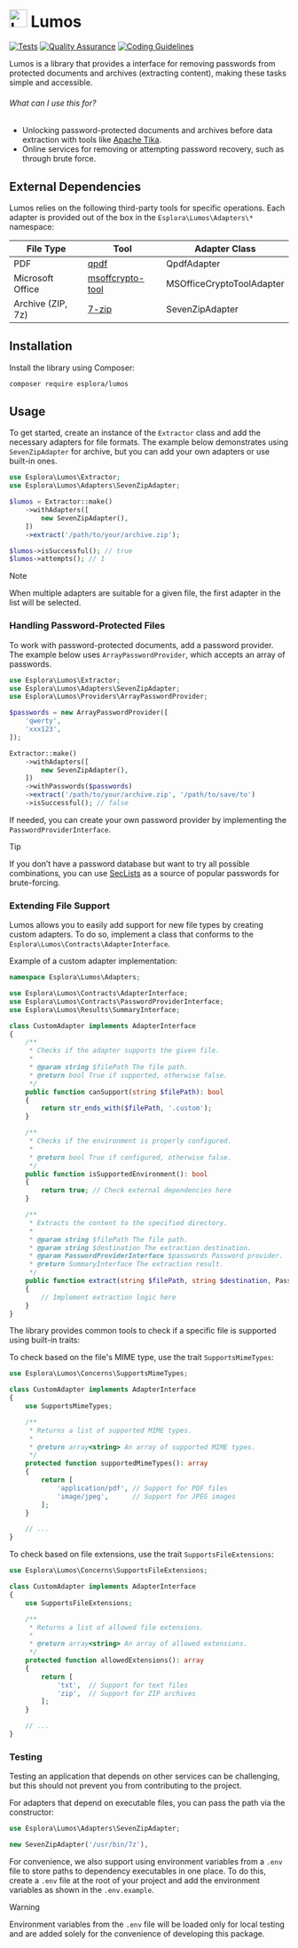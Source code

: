 # <img src=".github/logo.svg?sanitize=true" width="32" height="32" alt="Lumos"> Lumos

[![Tests](https://github.com/esplora/decompresso/actions/workflows/phpunit.yml/badge.svg)](https://github.com/esplora/decompresso/actions/workflows/phpunit.yml)
[![Quality Assurance](https://github.com/esplora/lumos/actions/workflows/quality.yml/badge.svg)](https://github.com/esplora/lumos/actions/workflows/quality.yml)
[![Coding Guidelines](https://github.com/esplora/lumos/actions/workflows/php-cs-fixer.yml/badge.svg)](https://github.com/esplora/lumos/actions/workflows/php-cs-fixer.yml)

Lumos is a library that provides a interface for removing passwords from protected documents and archives (extracting
content), making these tasks simple and accessible.


###### What can I use this for?

- Unlocking password-protected documents and archives before data extraction with tools like [Apache Tika](https://tika.apache.org/).
- Online services for removing or attempting password recovery, such as through brute force.

## External Dependencies

Lumos relies on the following third-party tools for specific operations.
Each adapter is provided out of the box in the `Esplora\Lumos\Adapters\*` namespace:

| **File Type**     | **Tool**                                                         | **Adapter Class**         |
|-------------------|------------------------------------------------------------------|---------------------------|
| PDF               | [qpdf](https://github.com/qpdf/qpdf)                             | QpdfAdapter               |
| Microsoft Office  | [msoffcrypto-tool](https://github.com/nolze/msoffcrypto-tool)    | MSOfficeCryptoToolAdapter |
| Archive (ZIP, 7z) | [7-zip](https://www.7-zip.org/)                                  | SevenZipAdapter           |

## Installation

Install the library using Composer:

```bash
composer require esplora/lumos
```

## Usage

To get started, create an instance of the `Extractor` class and add the necessary adapters for file formats. The example
below demonstrates using `SevenZipAdapter` for archive, but you can add your own adapters or use built-in ones.

```php
use Esplora\Lumos\Extractor;
use Esplora\Lumos\Adapters\SevenZipAdapter;

$lumos = Extractor::make()
    ->withAdapters([
        new SevenZipAdapter(),
    ])
    ->extract('/path/to/your/archive.zip');

$lumos->isSuccessful(); // true
$lumos->attempts(); // 1
```

> [!NOTE]
> When multiple adapters are suitable for a given file, the first adapter in the list will be selected.


### Handling Password-Protected Files

To work with password-protected documents, add a password provider. The example below uses `ArrayPasswordProvider`,
which accepts an array of passwords.

```php
use Esplora\Lumos\Extractor;
use Esplora\Lumos\Adapters\SevenZipAdapter;
use Esplora\Lumos\Providers\ArrayPasswordProvider;

$passwords = new ArrayPasswordProvider([
    'qwerty',
    'xxx123',
]);

Extractor::make()
    ->withAdapters([
        new SevenZipAdapter(),
    ])
    ->withPasswords($passwords)
    ->extract('/path/to/your/archive.zip', '/path/to/save/to')
    ->isSuccessful(); // false
```

If needed, you can create your own password provider by implementing the `PasswordProviderInterface`.

> [!TIP]
> If you don’t have a password database but want to try all possible combinations, you can
> use [SecLists](https://github.com/danielmiessler/SecLists/tree/master/Passwords) as a source of popular passwords for
> brute-forcing.


### Extending File Support

Lumos allows you to easily add support for new file types by creating custom adapters.
To do so, implement a class that conforms to the `Esplora\Lumos\Contracts\AdapterInterface`.

Example of a custom adapter implementation:

```php
namespace Esplora\Lumos\Adapters;

use Esplora\Lumos\Contracts\AdapterInterface;
use Esplora\Lumos\Contracts\PasswordProviderInterface;
use Esplora\Lumos\Results\SummaryInterface;

class CustomAdapter implements AdapterInterface
{
    /**
     * Checks if the adapter supports the given file.
     *
     * @param string $filePath The file path.
     * @return bool True if supported, otherwise false.
     */
    public function canSupport(string $filePath): bool
    {
        return str_ends_with($filePath, '.custom');
    }

    /**
     * Checks if the environment is properly configured.
     *
     * @return bool True if configured, otherwise false.
     */
    public function isSupportedEnvironment(): bool
    {
        return true; // Check external dependencies here
    }

    /**
     * Extracts the content to the specified directory.
     *
     * @param string $filePath The file path.
     * @param string $destination The extraction destination.
     * @param PasswordProviderInterface $passwords Password provider.
     * @return SummaryInterface The extraction result.
     */
    public function extract(string $filePath, string $destination, PasswordProviderInterface $passwords): SummaryInterface
    {
        // Implement extraction logic here
    }
}
```

The library provides common tools to check if a specific file is supported using built-in traits:

To check based on the file's MIME type, use the trait `SupportsMimeTypes`:

```php
use Esplora\Lumos\Concerns\SupportsMimeTypes;

class CustomAdapter implements AdapterInterface
{
    use SupportsMimeTypes;

    /**
     * Returns a list of supported MIME types.
     *
     * @return array<string> An array of supported MIME types.
     */
    protected function supportedMimeTypes(): array
    {
        return [
            'application/pdf', // Support for PDF files
            'image/jpeg',      // Support for JPEG images
        ];
    }

    // ...
}
```

To check based on file extensions, use the trait `SupportsFileExtensions`:

```php
use Esplora\Lumos\Concerns\SupportsFileExtensions;

class CustomAdapter implements AdapterInterface
{
    use SupportsFileExtensions;

    /**
     * Returns a list of allowed file extensions.
     *
     * @return array<string> An array of allowed extensions.
     */
    protected function allowedExtensions(): array
    {
        return [
            'txt',  // Support for text files
            'zip',  // Support for ZIP archives
        ];
    }

    // ...
}
```


### Testing

Testing an application that depends on other services can be challenging, but this should not prevent you from
contributing to the project.

For adapters that depend on executable files, you can pass the path via the constructor:

```php
use Esplora\Lumos\Adapters\SevenZipAdapter;

new SevenZipAdapter('/usr/bin/7z'),
```

For convenience, we also support using environment variables from a `.env` file to store paths to dependency executables
in one place. To do this, create a `.env` file at the root of your project and add the environment variables as shown in
the `.env.example`.

> [!WARNING]  
> Environment variables from the `.env` file will be loaded only for local testing and are added solely for the
> convenience of developing this package.
